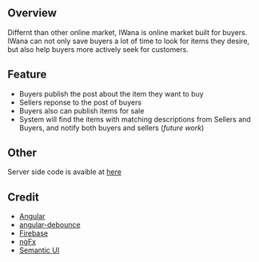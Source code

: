 ## Overview
Differnt than other online market, IWana is online market built for buyers. IWana can not only save buyers a lot of time to look for items they desire, but also help buyers more actively seek for customers. 

## Feature
+ Buyers publish the post about the item they want to buy
+ Sellers reponse to the post of buyers
+ Buyers also can publish items for sale
+ System will find the items with matching descriptions from Sellers and Buyers, and notify both buyers and sellers (*future work*)

## Other 
Server side code is avaible at [here](https://github.com/Xuefeng-Zhu/IWana-server)

## Credit
+ [Angular](https://angularjs.org/)  
+ [angular-debounce](https://github.com/shahata/angular-debounce)
+ [Firebase](https://angularjs.org/)
+ [ngFx](https://github.com/Hendrixer/ngFx)
+ [Semantic UI](http://semantic-ui.com/)  
